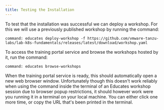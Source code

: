 ```yaml
---
title: Testing the Installation
---
```


To test that the installation was successful we can deploy a workshop. For this
we will use a previously published workshop by running the command:

```terminal:execute
command: educates deploy-workshop -f https://github.com/vmware-tanzu-labs/lab-k8s-fundamentals/releases/latest/download/workshop.yaml
```

To access the training portal service and browse the workshops hosted by it,
run the command:

```terminal:execute
command: educates browse-workshops
```

When the training portal service is ready, this should automatically open a new
web browser window. Unfortunately though this doesn't work reliably when using
the command inside the terminal of an Educates workshop session due to browser
popup restrictions, it should however work were you running it in a terminal on
your local machine. You can either click one more time, or copy the URL that's been
printed in the terminal.